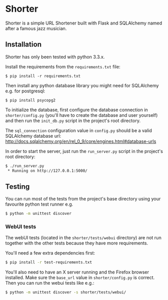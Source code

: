 # Shorter

Shorter is a simple URL Shortener built with Flask and SQLAlchemy named after a famous jazz musician.

## Installation

Shorter has only been tested with python 3.3.x. 

Install the requirements from the ``requirements.txt`` file:

```
$ pip install -r requirements.txt
```

Then install any python database library you might need for SQLAlchemy e.g. for postgresql:

```
$ pip install psycopg2
```

To initialize the database, first configure the database connection in ``shorter/config.py`` (you'll have to create the database and user yourself) and then run the ``init_db.py`` script in the project's root directory.

The ``sql_connection`` configuration value in ``config.py`` should be a valid SQLAlchemy database url: http://docs.sqlalchemy.org/en/rel_0_9/core/engines.html#database-urls

In order to start the server, just run the ``run_server.py`` script in the project's root directory:

```bash
$ ./run_server.py
 * Running on http://127.0.0.1:5000/
```

## Testing

You can run most of the tests from the project's base directory using your favourite python test runner e.g.

```bash
$ python -m unittest discover
```

### WebUI tests

The webUI tests (located in the ``shorter/tests/webui`` directory) are not run together with the other tests because they have more requirements.

You'll need a few extra dependencies first:

```bash
$ pip install -r test-requirements.txt
```

You'll also need to have an X server running and the Firefox browser installed. Make sure the ``base_url`` value in ``shorter/config.py`` is correct. Then you can run the webui tests like e.g.:

```bash
$ python -m unittest discover -s shorter/tests/webui/
```
